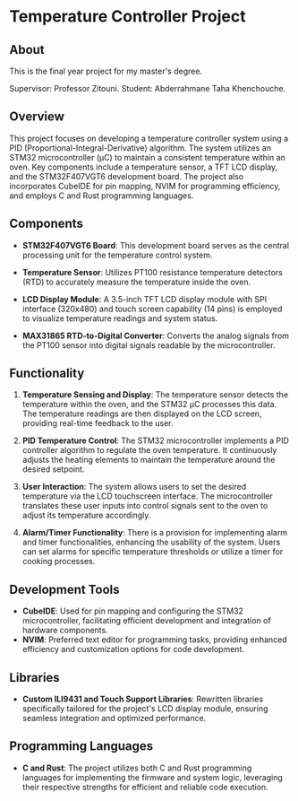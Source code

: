 # Temperature Controller Project

## About

This is the final year project for my master's degree.

Supervisor: Professor Zitouni.
Student: Abderrahmane Taha Khenchouche.

## Overview

This project focuses on developing a temperature controller system using a PID (Proportional-Integral-Derivative) algorithm. The system utilizes an STM32 microcontroller (µC) to maintain a consistent temperature within an oven. Key components include a temperature sensor, a TFT LCD display, and the STM32F407VGT6 development board. The project also incorporates CubeIDE for pin mapping, NVIM for programming efficiency, and employs C and Rust programming languages.

## Components

- **STM32F407VGT6 Board**: This development board serves as the central processing unit for the temperature control system.
- **Temperature Sensor**: Utilizes PT100 resistance temperature detectors (RTD) to accurately measure the temperature inside the oven.
- **LCD Display Module**: A 3.5-inch TFT LCD display module with SPI interface (320x480) and touch screen capability (14 pins) is employed to visualize temperature readings and system status.

- **MAX31865 RTD-to-Digital Converter**: Converts the analog signals from the PT100 sensor into digital signals readable by the microcontroller.

## Functionality

1. **Temperature Sensing and Display**: The temperature sensor detects the temperature within the oven, and the STM32 µC processes this data. The temperature readings are then displayed on the LCD screen, providing real-time feedback to the user.

2. **PID Temperature Control**: The STM32 microcontroller implements a PID controller algorithm to regulate the oven temperature. It continuously adjusts the heating elements to maintain the temperature around the desired setpoint.

3. **User Interaction**: The system allows users to set the desired temperature via the LCD touchscreen interface. The microcontroller translates these user inputs into control signals sent to the oven to adjust its temperature accordingly.

4. **Alarm/Timer Functionality**: There is a provision for implementing alarm and timer functionalities, enhancing the usability of the system. Users can set alarms for specific temperature thresholds or utilize a timer for cooking processes.

## Development Tools

- **CubeIDE**: Used for pin mapping and configuring the STM32 microcontroller, facilitating efficient development and integration of hardware components.
- **NVIM**: Preferred text editor for programming tasks, providing enhanced efficiency and customization options for code development.

## Libraries

- **Custom ILI9431 and Touch Support Libraries**: Rewritten libraries specifically tailored for the project's LCD display module, ensuring seamless integration and optimized performance.

## Programming Languages

- **C and Rust**: The project utilizes both C and Rust programming languages for implementing the firmware and system logic, leveraging their respective strengths for efficient and reliable code execution.
